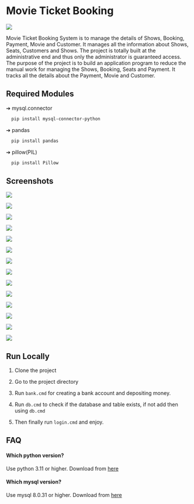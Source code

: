 
# Movie Ticket Booking

![](https://i.ibb.co/CbD1gPQ/1.png)

Movie Ticket Booking System is to manage the details of Shows, Booking, Payment, Movie and Customer. It manages all the information about Shows, Seats, Customers and Shows. The project is totally built at the administrative end and thus only the administrator is guaranteed access. The purpose of the project is to build an application program to reduce the manual work for managing the Shows, Booking, Seats and Payment. It tracks all the details about the Payment, Movie and Customer. 
## Required Modules
➔	mysql.connector
```bash
  pip install mysql-connector-python
```
➔	pandas
```bash
  pip install pandas
```
➔	pillow(PIL)
```bash
  pip install Pillow
```
## Screenshots

![](https://i.postimg.cc/QC01C6qy/image-0.png)

![](https://i.postimg.cc/sfcpTXR4/image-1.png)

![](https://i.postimg.cc/xCPbpsB1/image-2.png)

![](https://i.postimg.cc/xT1Lh2fD/image-3.png)

![](https://i.postimg.cc/C10qNyP2/image-4.png)

![](https://i.postimg.cc/m2p7G5kc/image-5.png)

![](https://i.postimg.cc/GmBG3xTX/image-6.png)

![](https://i.postimg.cc/6pDR84dt/image-7.png)

![](https://i.postimg.cc/yNcRc6P9/image-8.png)

![](https://i.postimg.cc/cC4tpRNM/image-9.png)

![](https://i.postimg.cc/tJSnpsq0/image-10.png)

![](https://i.postimg.cc/RVhnGLdv/image-11.png)

![](https://i.postimg.cc/dtfZfZNr/image-12.png)

![](https://i.postimg.cc/sgZGCfb8/image-13.png)

## Run Locally

1. Clone the project

2. Go to the project directory

3. Run `bank.cmd` for creating a bank account and depositing money.

4. Run `db.cmd` to check if the database and table exists, if not add then using `db.cmd`

5. Then finally run `login.cmd` and enjoy.

## FAQ
#### Which python version?
Use python 3.11 or higher. Download from [here](https://www.python.org/)

#### Which mysql version?
Use mysql 8.0.31 or higher. Download from [here](https://dev.mysql.com/downloads/mysql/)
